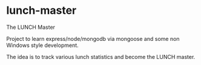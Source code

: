 # lunch-master
The LUNCH Master

Project to learn express/node/mongodb via mongoose and some non Windows style development.

The idea is to track various lunch statistics and become the LUNCH master.
